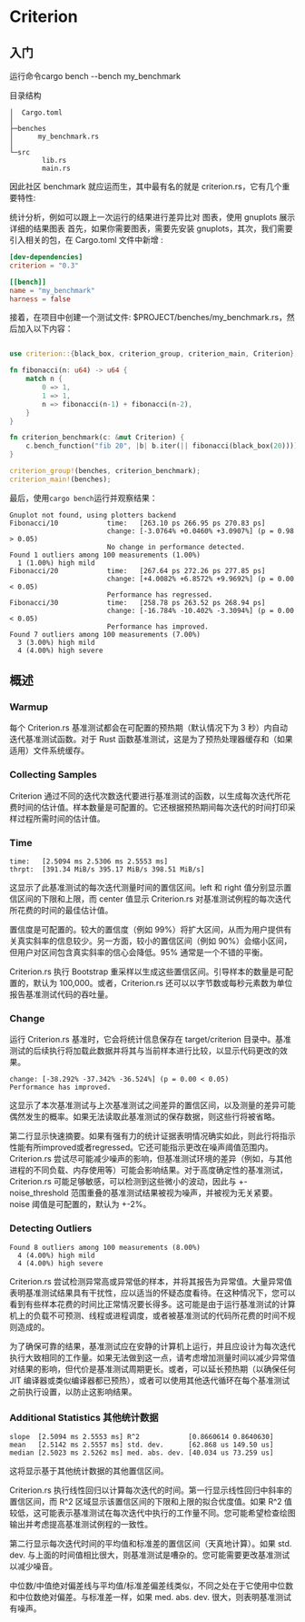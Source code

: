 
# Criterion

## 入门

运行命令cargo bench --bench my_benchmark

目录结构

```shell
│  Cargo.toml
│
├─benches
│      my_benchmark.rs
│
└─src
        lib.rs
        main.rs
```

因此社区 benchmark 就应运而生，其中最有名的就是 criterion.rs，它有几个重要特性:

统计分析，例如可以跟上一次运行的结果进行差异比对
图表，使用 gnuplots 展示详细的结果图表
首先，如果你需要图表，需要先安装 gnuplots，其次，我们需要引入相关的包，在 Cargo.toml 文件中新增 :

```toml
[dev-dependencies]
criterion = "0.3"

[[bench]]
name = "my_benchmark"
harness = false
```

接着，在项目中创建一个测试文件: $PROJECT/benches/my_benchmark.rs，然后加入以下内容：

```rs

use criterion::{black_box, criterion_group, criterion_main, Criterion};

fn fibonacci(n: u64) -> u64 {
    match n {
        0 => 1,
        1 => 1,
        n => fibonacci(n-1) + fibonacci(n-2),
    }
}

fn criterion_benchmark(c: &mut Criterion) {
    c.bench_function("fib 20", |b| b.iter(|| fibonacci(black_box(20))));
}

criterion_group!(benches, criterion_benchmark);
criterion_main!(benches);
```

最后，使用` cargo bench `运行并观察结果：

```shell
Gnuplot not found, using plotters backend
Fibonacci/10            time:   [263.10 ps 266.95 ps 270.83 ps]
                        change: [-3.0764% +0.0460% +3.0907%] (p = 0.98 > 0.05)
                        No change in performance detected.
Found 1 outliers among 100 measurements (1.00%)
  1 (1.00%) high mild
Fibonacci/20            time:   [267.64 ps 272.26 ps 277.85 ps]
                        change: [+4.0082% +6.8572% +9.9692%] (p = 0.00 < 0.05)
                        Performance has regressed.
Fibonacci/30            time:   [258.78 ps 263.52 ps 268.94 ps]
                        change: [-16.784% -10.402% -3.3094%] (p = 0.00 < 0.05)
                        Performance has improved.
Found 7 outliers among 100 measurements (7.00%)
  3 (3.00%) high mild
  4 (4.00%) high severe
```

## 概述

### Warmup

每个 Criterion.rs 基准测试都会在可配置的预热期（默认情况下为 3 秒）内自动迭代基准测试函数。对于 Rust 函数基准测试，这是为了预热处理器缓存和（如果适用）文件系统缓存。

### Collecting Samples

Criterion 通过不同的迭代次数迭代要进行基准测试的函数，以生成每次迭代所花费时间的估计值。样本数量是可配置的。它还根据预热期间每次迭代的时间打印采样过程所需时间的估计值。

### Time

```shell
time:   [2.5094 ms 2.5306 ms 2.5553 ms]
thrpt:  [391.34 MiB/s 395.17 MiB/s 398.51 MiB/s]
```

这显示了此基准测试的每次迭代测量时间的置信区间。left 和 right 值分别显示置信区间的下限和上限，而 center 值显示 Criterion.rs 对基准测试例程的每次迭代所花费的时间的最佳估计值。

置信度是可配置的。较大的置信度（例如 99%）将扩大区间，从而为用户提供有关真实斜率的信息较少。另一方面，较小的置信区间（例如 90%）会缩小区间，但用户对区间包含真实斜率的信心会降低。95% 通常是一个不错的平衡。

Criterion.rs 执行 Bootstrap 重采样以生成这些置信区间。引导样本的数量是可配置的，默认为 100,000。或者，Criterion.rs 还可以以字节数或每秒元素数为单位报告基准测试代码的吞吐量。

### Change

运行 Criterion.rs 基准时，它会将统计信息保存在 target/criterion 目录中。基准测试的后续执行将加载此数据并将其与当前样本进行比较，以显示代码更改的效果。

```shell
change: [-38.292% -37.342% -36.524%] (p = 0.00 < 0.05)
Performance has improved.
```

这显示了本次基准测试与上次基准测试之间差异的置信区间，以及测量的差异可能偶然发生的概率。如果无法读取此基准测试的保存数据，则这些行将被省略。

第二行显示快速摘要。如果有强有力的统计证据表明情况确实如此，则此行将指示性能有所improved或者regressed。它还可能指示更改在噪声阈值范围内。Criterion.rs 尝试尽可能减少噪声的影响，但基准测试环境的差异（例如，与其他进程的不同负载、内存使用等）可能会影响结果。对于高度确定性的基准测试，Criterion.rs 可能足够敏感，可以检测到这些微小的波动，因此与 +-noise_threshold 范围重叠的基准测试结果被视为噪声，并被视为无关紧要。noise 阈值是可配置的，默认为 +-2%。

### Detecting Outliers

```shell
Found 8 outliers among 100 measurements (8.00%)
  4 (4.00%) high mild
  4 (4.00%) high severe
```

Criterion.rs 尝试检测异常高或异常低的样本，并将其报告为异常值。大量异常值表明基准测试结果具有干扰性，应以适当的怀疑态度看待。在这种情况下，您可以看到有些样本花费的时间比正常情况要长得多。这可能是由于运行基准测试的计算机上的负载不可预测、线程或进程调度，或者被基准测试的代码所花费的时间不规则造成的。

为了确保可靠的结果，基准测试应在安静的计算机上运行，并且应设计为每次迭代执行大致相同的工作量。如果无法做到这一点，请考虑增加测量时间以减少异常值对结果的影响，但代价是基准测试周期更长。或者，可以延长预热期（以确保任何 JIT 编译器或类似编译器都已预热），或者可以使用其他迭代循环在每个基准测试之前执行设置，以防止这影响结果。

### Additional Statistics  其他统计数据

```shell
slope  [2.5094 ms 2.5553 ms] R^2            [0.8660614 0.8640630]
mean   [2.5142 ms 2.5557 ms] std. dev.      [62.868 us 149.50 us]
median [2.5023 ms 2.5262 ms] med. abs. dev. [40.034 us 73.259 us]
```

这将显示基于其他统计数据的其他置信区间。

Criterion.rs 执行线性回归以计算每次迭代的时间。第一行显示线性回归中斜率的置信区间，而 R^2 区域显示该置信区间的下限和上限的拟合优度值。如果 R^2 值较低，这可能表示基准测试在每次迭代中执行的工作量不同。您可能希望检查绘图输出并考虑提高基准测试例程的一致性。

第二行显示每次迭代时间的平均值和标准差的置信区间（天真地计算）。如果 std. dev. 与上面的时间值相比很大，则基准测试是嘈杂的。您可能需要更改基准测试以减少噪音。

中位数/中值绝对偏差线与平均值/标准差偏差线类似，不同之处在于它使用中位数和中位数绝对偏差。与标准差一样，如果 med. abs. dev. 很大，则表明基准测试有噪声。
